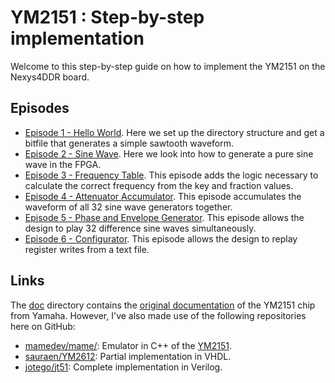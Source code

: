 # YM2151 : Step-by-step implementation

Welcome to this step-by-step guide on how to implement the YM2151 on the
Nexys4DDR board.

## Episodes
* [Episode 1 - Hello World](Episodes/ep01_Hello_World). Here we set up the
  directory structure and get a bitfile that generates a simple sawtooth
  waveform.
* [Episode 2 - Sine Wave](Episodes/ep02_Sine_Wave). Here we look into how to
  generate a pure sine wave in the FPGA.
* [Episode 3 - Frequency Table](Episodes/ep03_Frequency_Tables). This episode
  adds the logic necessary to calculate the correct frequency from the key
  and fraction values.
* [Episode 4 - Attenuator Accumulator](Episodes/ep04_Attenuator_Accumulator).
  This episode accumulates the waveform of all 32 sine wave generators
  together.
* [Episode 5 - Phase and Envelope Generator](Episodes/ep05_Phase_Envelope_Generator).
  This episode allows the design to play 32 difference sine waves
  simultaneously.
* [Episode 6 - Configurator](Episodes/ep06_Configurator).
  This episode allows the design to replay register writes from a text file.

## Links
The [doc](doc) directory contains the [original
documentation](doc/yamaha_ym2151_synthesis.pdf) of the YM2151 chip from Yamaha.
However, I've also made use of the following repositories here on GitHub:
* [mamedev/mame/](https://github.com/mamedev/mame/): Emulator in C++ of the
  [YM2151](https://github.com/mamedev/mame/blob/master/src/devices/sound/ym2151.cpp).
* [sauraen/YM2612](https://github.com/sauraen/YM2612): Partial implementation
  in VHDL.
* [jotego/jt51](https://github.com/jotego/jt51): Complete implementation in
  Verilog.

